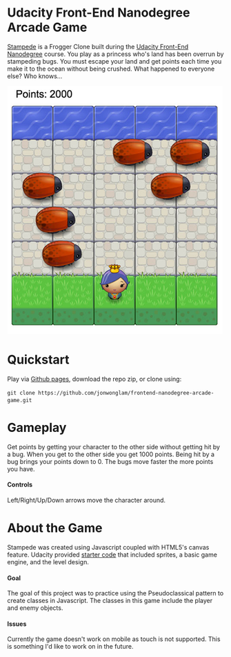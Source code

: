 Udacity Front-End Nanodegree Arcade Game
===============================

[Stampede](https://github.com/jonwonglam/frontend-nanodegree-arcade-game) is a Frogger Clone built during the [Udacity Front-End Nanodegree](https://www.udacity.com/course/front-end-web-developer-nanodegree--nd001) course. You play as a princess who's land has been overrun by stampeding bugs. You must escape your land and get points each time you make it to the ocean without being crushed. What happened to everyone else? Who knows...

![alt tag](./images/screenshot.jpg)

# Quickstart

Play via [Github pages](https://jonwonglam.github.io/frontend-nanodegree-arcade-game/.), download the repo zip, or clone using:

`git clone https://github.com/jonwonglam/frontend-nanodegree-arcade-game.git`

# Gameplay
Get points by getting your character to the other side without getting hit by a bug. When you get to the other side you get 1000 points. Being hit by a bug brings your points down to 0. The bugs move faster the more points you have.

#### Controls
Left/Right/Up/Down arrows move the character around.

# About the Game
Stampede was created using Javascript coupled with HTML5's canvas feature. Udacity provided [starter code](https://github.com/udacity/frontend-nanodegree-arcade-game) that included sprites, a basic game engine, and the level design.

#### Goal
The goal of this project was to practice using the Pseudoclassical pattern to create classes in Javascript. The classes in this game include the player and enemy objects.

#### Issues
Currently the game doesn't work on mobile as touch is not supported. This is something I'd like to work on in the future.
